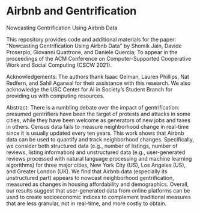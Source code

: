 # Airbnb and Gentrification
Nowcasting Gentrification Using Airbnb Data

This repository provides code and additional materials for the paper: "Nowcasting Gentrification Using Airbnb Data" by Shomik Jain, Davide Proserpio, Giovanni Quattrone, and Daniele Quercia; To appear in the proceedings of the ACM Conference on Computer-Supported Cooperative Work and Social Computing (CSCW 2021).

Acknowledgements: The authors thank Isaac Gelman, Lauren Phillips, Nat Redfern, and Sahil Agarwal for their assistance with this research. We also acknowledge the USC Center for AI in Society’s Student Branch for providing us with computing resources.

Abstract:
There is a rumbling debate over the impact of gentrification: presumed gentrifiers have been the target of protests and attacks in some cities, while they have been welcome as generators of new jobs and taxes in others. Census data fails to measure neighborhood change in real-time since it is usually updated every ten years. This work shows that Airbnb data can be used to quantify and track neighborhood changes. Specifically, we consider both structured data (e.g., number of listings, number of reviews, listing information) and unstructured data (e.g., user-generated reviews processed with natural language processing and machine learning algorithms) for three major cities, New York City (US), Los Angeles (US), and Greater London (UK). We find that Airbnb data (especially its unstructured part) appears to nowcast neighborhood gentrification, measured as changes in housing affordability and demographics. Overall, our results suggest that user-generated data from online platforms can be used to create socioeconomic indices to complement traditional measures that are less granular, not in real-time, and more costly to obtain.

